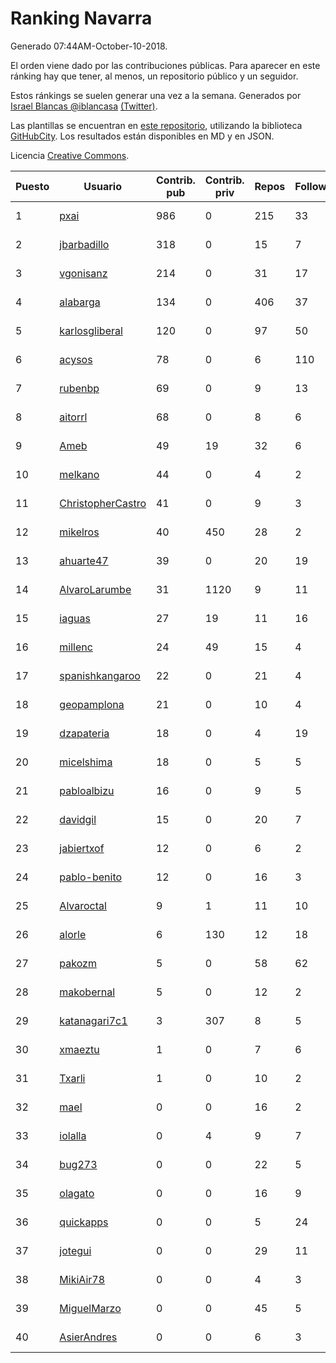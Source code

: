 # Ranking Navarra

Generado 07:44AM-October-10-2018.

El orden viene dado por las contribuciones públicas. Para aparecer en este ránking hay que tener, al menos, un repositorio público y un seguidor.

Estos ránkings se suelen generar una vez a la semana. Generados por [Israel Blancas @iblancasa](https://github.com/iblancasa/) [(Twitter)](https://twitter.com/iblancasa).

Las plantillas se encuentran en [este repositorio](https://github.com/iblancasa/GH-Spanish-Ranking), utilizando la biblioteca [GitHubCity](https://github.com/iblancasa/GitHubCity). Los resultados están disponibles en MD y en JSON.

Licencia [Creative Commons](https://creativecommons.org/licenses/by/4.0/).

| Puesto   |  Usuario  | Contrib. pub | Contrib. priv |Repos| Followers | Desde |  Avatar  |
|----------|-----------|--------------|---------------|-----|-----------|-------|----------|
|1|[pxai](https://github.com/pxai)|986|0|215|33|2011-12-02|![pxai]()|
|2|[jbarbadillo](https://github.com/jbarbadillo)|318|0|15|7|2016-01-29|![jbarbadillo]()|
|3|[vgonisanz](https://github.com/vgonisanz)|214|0|31|17|2012-05-03|![vgonisanz]()|
|4|[alabarga](https://github.com/alabarga)|134|0|406|37|2009-12-11|![alabarga]()|
|5|[karlosgliberal](https://github.com/karlosgliberal)|120|0|97|50|2010-02-10|![karlosgliberal]()|
|6|[acysos](https://github.com/acysos)|78|0|6|110|2012-04-18|![acysos]()|
|7|[rubenbp](https://github.com/rubenbp)|69|0|9|13|2011-01-18|![rubenbp]()|
|8|[aitorrl](https://github.com/aitorrl)|68|0|8|6|2010-08-19|![aitorrl]()|
|9|[Ameb](https://github.com/Ameb)|49|19|32|6|2010-09-03|![Ameb]()|
|10|[melkano](https://github.com/melkano)|44|0|4|2|2015-07-04|![melkano]()|
|11|[ChristopherCastro](https://github.com/ChristopherCastro)|41|0|9|3|2011-04-25|![ChristopherCastro]()|
|12|[mikelros](https://github.com/mikelros)|40|450|28|2|2016-09-15|![mikelros]()|
|13|[ahuarte47](https://github.com/ahuarte47)|39|0|20|19|2013-09-30|![ahuarte47]()|
|14|[AlvaroLarumbe](https://github.com/AlvaroLarumbe)|31|1120|9|11|2013-04-25|![AlvaroLarumbe]()|
|15|[iaguas](https://github.com/iaguas)|27|19|11|16|2013-04-25|![iaguas]()|
|16|[millenc](https://github.com/millenc)|24|49|15|4|2014-06-11|![millenc]()|
|17|[spanishkangaroo](https://github.com/spanishkangaroo)|22|0|21|4|2009-10-29|![spanishkangaroo]()|
|18|[geopamplona](https://github.com/geopamplona)|21|0|10|4|2017-01-10|![geopamplona]()|
|19|[dzapateria](https://github.com/dzapateria)|18|0|4|19|2012-01-08|![dzapateria]()|
|20|[micelshima](https://github.com/micelshima)|18|0|5|5|2014-12-15|![micelshima]()|
|21|[pabloalbizu](https://github.com/pabloalbizu)|16|0|9|5|2013-01-09|![pabloalbizu]()|
|22|[davidgil](https://github.com/davidgil)|15|0|20|7|2012-03-04|![davidgil]()|
|23|[jabiertxof](https://github.com/jabiertxof)|12|0|6|2|2013-04-30|![jabiertxof]()|
|24|[pablo-benito](https://github.com/pablo-benito)|12|0|16|3|2015-05-07|![pablo-benito]()|
|25|[Alvaroctal](https://github.com/Alvaroctal)|9|1|11|10|2013-05-29|![Alvaroctal]()|
|26|[alorle](https://github.com/alorle)|6|130|12|18|2013-04-26|![alorle]()|
|27|[pakozm](https://github.com/pakozm)|5|0|58|62|2012-10-26|![pakozm]()|
|28|[makobernal](https://github.com/makobernal)|5|0|12|2|2012-12-01|![makobernal]()|
|29|[katanagari7c1](https://github.com/katanagari7c1)|3|307|8|5|2011-05-03|![katanagari7c1]()|
|30|[xmaeztu](https://github.com/xmaeztu)|1|0|7|6|2011-04-01|![xmaeztu]()|
|31|[Txarli](https://github.com/Txarli)|1|0|10|2|2013-01-24|![Txarli]()|
|32|[mael](https://github.com/mael)|0|0|16|2|2010-02-10|![mael]()|
|33|[iolalla](https://github.com/iolalla)|0|4|9|7|2010-06-17|![iolalla]()|
|34|[bug273](https://github.com/bug273)|0|0|22|5|2010-08-20|![bug273]()|
|35|[olagato](https://github.com/olagato)|0|0|16|9|2009-11-05|![olagato]()|
|36|[quickapps](https://github.com/quickapps)|0|0|5|24|2011-10-15|![quickapps]()|
|37|[jotegui](https://github.com/jotegui)|0|0|29|11|2011-02-28|![jotegui]()|
|38|[MikiAir78](https://github.com/MikiAir78)|0|0|4|3|2013-11-07|![MikiAir78]()|
|39|[MiguelMarzo](https://github.com/MiguelMarzo)|0|0|45|5|2016-09-15|![MiguelMarzo]()|
|40|[AsierAndres](https://github.com/AsierAndres)|0|0|6|3|2016-09-23|![AsierAndres]()|
